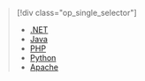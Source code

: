 > [!div class="op_single_selector"]
> * [.NET](../articles/service-bus/service-bus-amqp-dotnet.md)
> * [Java](../articles/service-bus/service-bus-amqp-java.md)
> * [PHP](../articles/service-bus/service-bus-amqp-php.md)
> * [Python](../articles/service-bus/service-bus-amqp-python.md)
> * [Apache](../articles/service-bus/service-bus-amqp-apache.md)
> 
> 

